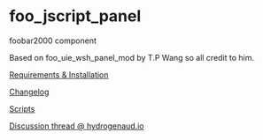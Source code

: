 # foo_jscript_panel
foobar2000 component

Based on foo_uie_wsh_panel_mod by T.P Wang so all credit to him.

[Requirements & Installation](https://github.com/19379/foo-jscript-panel/wiki)

[Changelog](https://github.com/19379/foo-jscript-panel/blob/master/CHANGELOG.md)

[Scripts](https://github.com/19379/foo-jscript-panel/wiki/Scripts)

[Discussion thread @ hydrogenaud.io](https://www.hydrogenaud.io/forums/index.php?showtopic=110499)